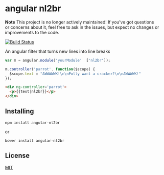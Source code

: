 # angular nl2br

**Note** This project is no longer actively maintained! If you've got questions or concerns about it, feel free to ask in the issues, but expect no changes or improvements to the code.

[![Build Status](https://travis-ci.org/goodeggs/angular-nl2br.svg?branch=master)](https://travis-ci.org/goodeggs/angular-nl2br)

An angular filter that turns new lines into line breaks

```javascript
var m = angular.module('yourModule'  ['nl2br']);

m.controller('parrot', function($scope) {
  $scope.text = "AWWWWWK!\n\nPolly want a cracker?\n\nAWWWWK!"
});
```

```html
<div ng-controller='parrot'>
  <p>{{text|nl2br}}</p>
</div>
```

## Installing

```
npm install angular-nl2br
```
or

```
bower install angular-nl2br
```

## License

[MIT](https://github.com/goodeggs/angular-nl2br/blob/master/LICENSE.md)
